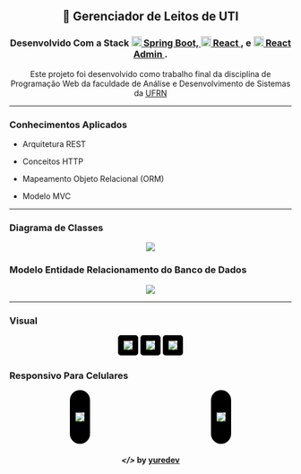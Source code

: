 <h2 align="center"> 🏥 Gerenciador de Leitos de UTI</h2>

<h3 align="center"> Desenvolvido Com a Stack

<a href="https://spring.io/projects/spring-boot">
<img src="screenshots/spring-boot.png" alt="node" height="18"> 
Spring Boot,
</a>

<a href="https://pt-br.reactjs.org">
  <img src="screenshots/react.png" alt="react" height="18"> 
  React
</a>, 
e 
<a href="https://marmelab.com/react-admin/">
  <img src="./screenshots/react-admin.png" alt="react-admin" height="18">
  React Admin
</a>.

</h3>

<p align="center"> 
  Este projeto foi desenvolvido como trabalho final da disciplina de Programação Web da 
  faculdade de Análise e Desenvolvimento de Sistemas da <a href="https://ufrn.br/">UFRN</a>
</p>

---

<h3> Conhecimentos Aplicados </h3>

- Arquitetura REST

- Conceitos HTTP

- Mapeamento Objeto Relacional (ORM)

- Modelo MVC

---

<h3>Diagrama de Classes</h3>

<p align="center">
  <img style="
    max-width: 800px;"
    src="screenshots/class-diagram.PNG"
  >
</p>

<h3>Modelo Entidade Relacionamento do Banco de Dados</h3>

<p align="center">
  <img style="
    max-width: 800px;"
    src="screenshots/database-mer.PNG"
  >
</p>

---

<h3> Visual </h3>

<p align="center">
  <img style="
    border-width: 10px; 
    border-style: solid; 
    border-color: black; 
    max-width: 800px;
    border-radius: 5px" 
    src="screenshots/edit-gif.gif"
  > 
  <img style="
    border-width: 10px; 
    border-style: solid; 
    border-color: black;
    max-width: 800px;
    border-radius: 5px" 
    src="screenshots/patients.png"
  >
  <img style="
    border-width: 10px; 
    border-style: solid; 
    border-color: black;
    max-width: 800px;
    border-radius: 5px" 
    src="screenshots/hospital-beds.png"
  >
  <h3>Responsivo Para Celulares</h3>
</p>
<p style="display: flex; justify-content: space-around;">
   <img style="
    border-width: 40px 10px; 
    border-style: solid; 
    border-color: black;
    border-radius: 20px" 
    src="screenshots/medicines.png"
  >
  <img style="
    border-width: 40px 10px; 
    border-style: solid; 
    border-color: black;
    border-radius: 20px" 
    src="screenshots/side-menu.png"
  >
</p>

<h4 align="center"> <em>&lt;/&gt;</em> by <a href="https://github.com/yuredev" target="_blank">yuredev</a> </h4>
